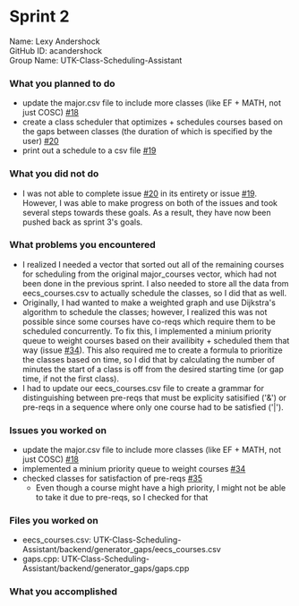# Sprint 2

Name: Lexy Andershock</br>
GitHub ID: acandershock</br>
Group Name: UTK-Class-Scheduling-Assistant</br>

### What you planned to do
- update the major.csv file to include more classes (like EF + MATH, not just COSC) [#18](https://github.com/utk-cs340-fall24/UTK-Class-Scheduling-Assistant/issues/18)
- create a class scheduler that optimizes + schedules courses based on the gaps between classes (the duration of which is specified by the user) [#20](https://github.com/utk-cs340-fall24/UTK-Class-Scheduling-Assistant/issues/20)
- print out a schedule to a csv file [#19](https://github.com/utk-cs340-fall24/UTK-Class-Scheduling-Assistant/issues/19)

### What you did not do
- I was not able to complete issue [#20](https://github.com/utk-cs340-fall24/UTK-Class-Scheduling-Assistant/issues/20) in its entirety or issue [#19](https://github.com/utk-cs340-fall24/UTK-Class-Scheduling-Assistant/issues/19). However, I was able to make progress on both of the issues and took several steps towards these goals. As a result, they have now been pushed back as sprint 3's goals.

### What problems you encountered
- I realized I needed a vector that sorted out all of the remaining courses for scheduling from the original major_courses vector, which had not been done in the previous sprint. I also needed to store all the data from eecs_courses.csv to actually schedule the classes, so I did that as well.
- Originally, I had wanted to make a weighted graph and use Dijkstra's algorithm to schedule the classes; however, I realized this was not possible since some courses have co-reqs which require them to be scheduled concurrently. To fix this, I implemented a minium priority queue to weight courses based on their availibity + scheduled them that way (issue [#34](https://github.com/utk-cs340-fall24/UTK-Class-Scheduling-Assistant/issues/34)). This also required me to create a formula to prioritize the classes based on time, so I did that by calculating the number of minutes the start of a class is off from the desired starting time (or gap time, if not the first class).
- I had to update our eecs_courses.csv file to create a grammar for distinguishing between pre-reqs that must be explicity satisified ('&') or pre-reqs in a sequence where only one course had to be satisfied ('|').

### Issues you worked on
- update the major.csv file to include more classes (like EF + MATH, not just COSC) [#18](https://github.com/utk-cs340-fall24/UTK-Class-Scheduling-Assistant/issues/18)
- implemented a minium priority queue to weight courses [#34](https://github.com/utk-cs340-fall24/UTK-Class-Scheduling-Assistant/issues/34)
- checked classes for satisfaction of pre-reqs [#35](https://github.com/utk-cs340-fall24/UTK-Class-Scheduling-Assistant/issues/35)
  * Even though a course might have a high priority, I might not be able to take it due to pre-reqs, so I checked for that

### Files you worked on
- eecs_courses.csv: UTK-Class-Scheduling-Assistant/backend/generator_gaps/eecs_courses.csv
- gaps.cpp: UTK-Class-Scheduling-Assistant/backend/generator_gaps/gaps.cpp

### What you accomplished
